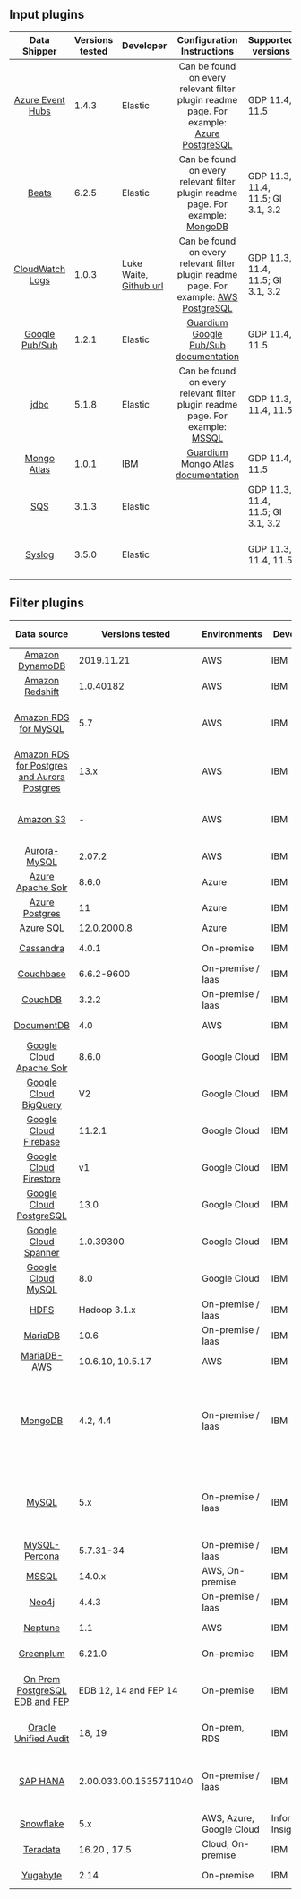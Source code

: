 ## Input plugins
|                                             Data Shipper                                                                  | Versions tested   | Developer                                                                    |                                                                       Configuration Instructions                                                                                                                             |                  Supported versions                  |                 Built-in versions                       |
|:-------------------------------------------------------------------------------------------------------------------------:|-------------------| ---------------------------------------------------------------------------- |:----------------------------------------------------------------------------------------------------------------------------------------------------------------------------------------------------------------------------:|------------------------------------------------------|---------------------------------------------------------|
|           [Azure Event Hubs](../input-plugin/logstash-input-azure-event-hubs/README.md)       | 1.4.3             | Elastic                                                                      | Can be found on every relevant filter plugin readme page. For example: [Azure PostgreSQL](../filter-plugin/logstash-filter-azure-postgresql-guardium#procedure-)                                                             |     GDP 11.4, 11.5                                   |                 from GDP 11.5                           |
|           [Beats](../input-plugin/logstash-input-beats/README.md)                             | 6.2.5             | Elastic                                                                      | Can be found on every relevant filter plugin readme page. For example: [MongoDB](../filter-plugin/logstash-filter-mongodb-guardium#configuring-audit-logs-on-mongodb-and-forwarding-to-guardium-via-filebeat)                |     GDP 11.3, 11.4, 11.5; GI 3.1, 3.2                |                 from GDP 11.3, GI 3.1                   |
|           [CloudWatch Logs](../input-plugin/logstash-input-cloudwatch-logs/README.md)                                  | 1.0.3             | Luke Waite, [Github url](https://github.com/lukewaite)                       | Can be found on every relevant filter plugin readme page. For example: [AWS PostgreSQL](../filter-plugin/logstash-filter-azure-postgresql-guardium#procedure-)                                                               |     GDP 11.3, 11.4, 11.5; GI 3.1, 3.2                |                 from GDP 11.3, GI 3.1                   |
|           [Google Pub/Sub](../input-plugin/logstash-input-google-pubsub/README.md)            | 1.2.1             | Elastic                                                                      | [Guardium Google Pub/Sub documentation](../input-plugin/logstash-input-google-pubsub/README.md#installation)                                                                                                                 |     GDP 11.4, 11.5                                   |                 from GDP 11.5                           |
|           [jdbc](../input-plugin/logstash-input-jdbc/README.md)                               | 5.1.8             | Elastic                                                                      | Can be found on every relevant filter plugin readme page. For example: [MSSQL](../filter-plugin/logstash-filter-mssql-guardium#configuring-the-mssql-filters-in-guardium)                                                    |     GDP 11.3, 11.4, 11.5                             |                 from GDP 11.3                           |
|           [Mongo Atlas](../input-plugin/logstash-input-mongo-atlas/README.md)                                                       | 1.0.1             | IBM                                                                          | [Guardium Mongo Atlas documentation](../input-plugin/logstash-input-mongo-atlas/README.md)                                                                                                                                   |     GDP 11.4, 11.5                                   |                                                         |
|           [SQS](../input-plugin/logstash-input-sqs/README.md)                                 | 3.1.3             | Elastic                                                                      |                                                                                                                                                                                                                              |     GDP 11.3, 11.4, 11.5; GI 3.1, 3.2                |                 from GDP 11.3, GI 3.1                   |
|           [Syslog](https://www.elastic.co/guide/en/logstash/current/plugins-inputs-syslog.html)                           | 3.5.0             | Elastic                                                                      |                                                                                                                                                                                                                              |     GDP 11.3, 11.4, 11.5                             |                 from GDP 11.3, GI 3.1                   |


## Filter plugins

|                                                 Data source                                                 | Versions tested        | Environments            | Developer            | Supported inputs                                                            |            Built-in versions                 |                                                                                                           Download                                                                                                           |
|:-----------------------------------------------------------------------------------------------------------:|------------------------|-------------------------| -------------------- |-----------------------------------------------------------------------------|----------------------------------------------|:----------------------------------------------------------------------------------------------------------------------------------------------------------------------------------------------------------------------------:|
|               [Amazon DynamoDB](../filter-plugin/logstash-filter-dynamodb-guardium/README.md)               | 2019.11.21             | AWS                     | IBM                  | CloudWatch (pull)                                                           |                                              |       [GDP](../filter-plugin/logstash-filter-dynamodb-guardium/DynamodbOverCloudwatchPackage/DynamoDB) \ [GI](https://github.com/IBM/universal-connectors/releases/download/v1.2.0/DynamodbOverCloudwatchPackage.zip)        |
|             [Amazon Redshift](../filter-plugin/logstash-filter-redshift-aws-guardium/README.md)             | 1.0.40182              | AWS                     | IBM                  | CloudWatch (pull)                                                           |                                              |                                                                     [GDP](../filter-plugin/logstash-filter-redshift-aws-guardium/S3OverRedshiftPackage)                                                                      |
|            [Amazon RDS for MySQL](../filter-plugin/logstash-filter-mysql-aws-guardium/README.md)            | 5.7                    | AWS                     | IBM                  | CloudWatch (pull)                                                           |    from GDP v11.5, GI v3.0                   |       [GDP](../filter-plugin/logstash-filter-mysql-aws-guardium/MysqlOverCloudwatchLogsPackage/MySQL) \ [GI](https://github.com/IBM/universal-connectors/releases/download/v1.2.0/MysqlOverCloudwatchLogsPackage.zip)        |
| [Amazon RDS for Postgres and Aurora Postgres](../filter-plugin/logstash-filter-postgres-guardium/README.md) | 13.x                   | AWS                     | IBM                  | CloudWatch (pull)                                                           |    from GDP v11.5, GI v3.0                   |       [GDP](../filter-plugin/logstash-filter-postgres-guardium/PostgresOverCloudWatchPackage/Postgres) \ [GI](https://github.com/IBM/universal-connectors/releases/download/v1.2.0/PostgresOverCloudWatchPackage.zip)        |                                                  
|                     [Amazon S3](../filter-plugin/logstash-filter-s3-guardium/README.md)                     | -                      | AWS                     | IBM                  | CloudWatch (pull), SQS (pull)                                               |    from GDP v11.3, GI v3.0                   |               [GDP](../filter-plugin/logstash-filter-s3-guardium/S3OverCloudwatchLogsPackage/S3) \ [GI](https://github.com/IBM/universal-connectors/releases/download/v1.2.0/S3OverCloudwatchLogsPackage.zip)                |
|              [Aurora-MySQL](../filter-plugin/logstash-filter-aurora-mysql-guardium/README.md)               | 2.07.2                 | AWS                     | IBM                  | CloudWatch (pull)                                                           |                                              |                                                          [GDP](../filter-plugin/logstash-filter-aurora-mysql-guardium/AuroraMysqlOverCloudwatchPackage/AuroraMysql)                                                          |
|          [Azure Apache Solr](../filter-plugin/logstash-filter-azure-apachesolr-guardium/README.md)          | 8.6.0                  | Azure                   | IBM                  | Filebeat (push)                                                             |                                              |                                                               [GDP](../filter-plugin/logstash-filter-azure-apachesolr-guardium/ApacheSolrOverFilebeatPackage)                                                                |
|           [Azure Postgres](../filter-plugin/logstash-filter-azure-postgresql-guardium/README.md)            | 11                     | Azure                   | IBM                  | Azure Event Hub (pull)                                                      |                                              |                                                      [GDP](../filter-plugin/logstash-filter-azure-postgresql-guardium/AzurePostgresqlOverAzureEventHub/azurepostgresql)                                                      |
|                 [Azure SQL](../filter-plugin/logstash-filter-azure-sql-guardium/README.md)                  | 12.0.2000.8            | Azure                   | IBM                  | JDBC (pull)                                                                 |                                              |                                                                      [GDP](../filter-plugin/logstash-filter-azure-sql-guardium/AzureSQLOverJdbcPackage)                                                                      |
|                 [Cassandra](../filter-plugin/logstash-filter-cassandra-guardium/README.md)                  | 4.0.1                  | On-premise              | IBM                  | Filebeat (push)                                                             |                                              |                                                                   [GDP](../filter-plugin/logstash-filter-cassandra-guardium/CassandraOverFilebeatPackage)                                                                    |
|                [Couchbase](../filter-plugin/logstash-filter-couchbasedb-guardium/README.md)                 | 6.6.2-9600             | On-premise / Iaas       | IBM                  | Filebeat (push)                                                             |                                              |   [GDP](../filter-plugin/logstash-filter-couchbasedb-guardium/CouchbasedbOverFilebeatPackage/CouchbaseDB) \ [GI](https://github.com/IBM/universal-connectors/releases/download/v1.2.0/CouchbasedbOverFilebeatPackage.zip)    |
|                   [CouchDB](../filter-plugin/logstash-filter-couchdb-guardium/README.md)                    | 3.2.2                  | On-premise / Iaas       | IBM                  | Filebeat (push)                                                             |                                              |                                                                     [GDP](../filter-plugin/logstash-filter-couchdb-guardium/CouchdbOverFilebeatPackage)                                                                      |
|              [DocumentDB](../filter-plugin/logstash-filter-documentdb-aws-guardium/README.md)               | 4.0                    | AWS                     | IBM                  | CloudWatch (pull)                                                           |                                              |                                                               [GDP](../filter-plugin/logstash-filter-documentdb-aws-guardium/DocumentDBOverCloudwatchPackage)                                                                |
|      [Google Cloud Apache Solr](../filter-plugin/logstash-filter-pubsub-apachesolr-guardium/README.md)      | 8.6.0                  | Google Cloud            | IBM                  | Pub/Sub (pull)                                                              |                                              |                                                                  [GDP](../filter-plugin/logstash-filter-pubsub-apachesolr-guardium/PubSubApacheSolrPackage)                                                                  |
|        [Google Cloud BigQuery](../filter-plugin/logstash-filter-pubsub-bigquery-guardium/README.md)         | V2                     | Google Cloud            | IBM                  | Pub/Sub (pull)                                                              |                                              |                                                                  [GDP](../filter-plugin/logstash-filter-pubsub-bigquery-guardium/BigQueryOverPubSubPackage)                                                                  
|    [Google Cloud Firebase](../filter-plugin/logstash-filter-pubsub-firebase-realtime-guardium/README.md)    | 11.2.1                 | Google Cloud            | IBM                  | Pub/Sub (pull)                                                              |                                              |                                                               [GDP](../filter-plugin/logstash-filter-pubsub-firebase-realtime-guardium/PubSubFirebasePackage)                                                                |
|       [Google Cloud Firestore](../filter-plugin/logstash-filter-pubsub-firestore-guardium/README.md)        | v1                     | Google Cloud            | IBM                  | Pub/Sub (pull)                                                              |                                              |                                                                   [GDP](../filter-plugin/logstash-filter-pubsub-firestore-guardium/PubSubFireStorePackage)                                                                   |
|      [Google Cloud PostgreSQL](../filter-plugin/logstash-filter-pubsub-postgresql-guardium/README.md)       | 13.0                   | Google Cloud            | IBM                  | Pub/Sub (pull)                                                              |                                              |                                                                  [GDP](../filter-plugin/logstash-filter-pubsub-postgresql-guardium/PubSubPostgreSQLPackage)                                                                  
|         [Google Cloud Spanner](../filter-plugin/logstash-filter-pubsub-spanner-guardium/README.md)          | 1.0.39300              | Google Cloud            | IBM                  | Pub/Sub (pull)                                                              |                                              |                                                                   [GDP](../filter-plugin/logstash-filter-pubsub-spanner-guardium/SpannerOverPubSubPackage)                                                                   |
|           [Google Cloud MySQL](../filter-plugin/logstash-filter-pubsub-mysql-guardium/README.md)            | 8.0                    | Google Cloud            | IBM                  | Pub/Sub (pull)                                                              |                                              |                                                                       [GDP](../filter-plugin/logstash-filter-pubsub-mysql-guardium/PubSubMySQLPackage)                                                                       |
|                      [HDFS](../filter-plugin/logstash-filter-hdfs-guardium/README.md)                       | Hadoop 3.1.x           | On-premise / Iaas       | IBM                  | Filebeat (push)                                                             |                                              |                 [GDP](../filter-plugin/logstash-filter-hdfs-guardium/HdfsOverFilebeatPackage/Hdfs) \ [GI](https://github.com/IBM/universal-connectors/releases/download/v1.2.0/HDFSOverFilebeatPackage.zip)                  |
|  [MariaDB](../filter-plugin/logstash-filter-mariadb-guardium/README.md)            	                    	   | 10.6                   | On-premise / Iaas       | IBM                  | Filebeat (push)                                                             |                                              |                                                                     [GDP](../filter-plugin/logstash-filter-mariadb-guardium/MariaDBOverFilebeatPackage)                                                                      |
|  [MariaDB-AWS](../filter-plugin/logstash-filter-mariadb-aws-guardium/README.md)                        		   | 10.6.10, 10.5.17       | AWS                     | IBM                  | CloudWatch (pull)                                                           |                                              |           [GDP](../filter-plugin/logstash-filter-mariadb-aws-guardium/MariaDBOverCloudWatchPackage) \ [GI](https://github.com/IBM/universal-connectors/releases/download/v1.2.0/MariaDBOverCloudWatchPackage.zip)            |
|                   [MongoDB](../filter-plugin/logstash-filter-mongodb-guardium/README.md)                    | 4.2, 4.4               | On-premise / Iaas       | IBM                  | Syslog (push) - For GDP only,<br/>Filebeat (push),<br/>MongoDB Atlas (pull) |    from GDP v11.3, GI v3.0                   |           [GDP](../filter-plugin/logstash-filter-mongodb-guardium/MongodbOverFilebeatPackage/MongoDB) \ [GI](https://github.com/IBM/universal-connectors/releases/download/v1.2.0/MongodbOverFilebeatPackage.zip)            |
|                     [MySQL](../filter-plugin/logstash-filter-mysql-guardium/README.md)                      | 5.x                    | On-premise / Iaas       | IBM                  | Syslog (push) - For GDP only,<br/>Filebeat (push)                           |    from GDP v11.3, GI v3.0                   |               [GDP](../filter-plugin/logstash-filter-mysql-guardium/MysqlOverFilebeatPackage/Mysql) \ [GI](https://github.com/IBM/universal-connectors/releases/download/v1.2.0/MysqlOverFilebeatPackage.zip)                |
|             [MySQL-Percona](../filter-plugin/logstash-filter-mysql-percona-guardium/README.md)              | 5.7.31-34              | On-premise / Iaas       | IBM                  | Filebeat (push)                                                             |                                              | [GDP](../filter-plugin/logstash-filter-mysql-percona-guardium/MysqlPerconaOverFilebeatPackage/MysqlPercona) \ [GI](https://github.com/IBM/universal-connectors/releases/download/v1.2.0/MysqlPerconaOverFilebeatPackage.zip) |
|                     [MSSQL](../filter-plugin/logstash-filter-mssql-guardium/README.md)                      | 14.0.x                 | AWS, On-premise         | IBM                  | JDBC (pull)                                                                 |                                              |                                                                         [GDP](../filter-plugin/logstash-filter-mssql-guardium/MssqlOverJdbcPackage)                                                                          |
|                     [Neo4j](../filter-plugin/logstash-filter-neo4j-guardium/README.md)                      | 4.4.3                  | On-premise / Iaas       | IBM                  | Filebeat (push)                                                             |                                              |                                                                   [GDP](../filter-plugin/logstash-filter-neo4j-guardium/NeodbOverFilebeatPackage/Neo4jDB)                                                                    |
|                 [Neptune](../filter-plugin/logstash-filter-neptune-aws-guardium/README.md)                  | 1.1                    | AWS                     | IBM                  | CloudWatch (pull)                                                           |                                              |           [GDP](../filter-plugin/logstash-filter-neptune-aws-guardium/NeptuneOverCloudWatchPackage) \ [GI](https://github.com/IBM/universal-connectors/releases/download/v1.2.0/NeptuneOverCloudWatchPackage.zip)            |
|             [Greenplum](../filter-plugin/logstash-filter-onPremGreenplumdb-guardium/README.md)              | 6.21.0                 | On-premise              | IBM                  | Filebeat (push)                                                             |                                              |      [GDP](../filter-plugin/logstash-filter-onPremGreenplumdb-guardium/GreenplumdbOverFilebeatPackage) \ [GI](https://github.com/IBM/universal-connectors/releases/download/v1.2.0/GreenplumdbOverFilebeatPackage.zip)       |
|    [On Prem PostgreSQL EDB and FEP](../filter-plugin/logstash-filter-onPremPostgres-guardium/README.md)     | EDB 12, 14 and FEP 14  | On-premise              | IBM                  | Filebeat (push)                                                             |    from GDP v11.5, GI v3.0                   |                                                                 [GDP](../filter-plugin/logstash-filter-onPremPostgres-guardium/PostgresOverFilebeatPackage)                                                                  |
|               [Oracle Unified Audit](../filter-plugin/logstash-filter-oua-guardium/README.md)               | 18, 19                 | On-prem, RDS            | IBM                  | Oracle Unified Audit (pull)                                                 |                                              |                                                              [GDP](../filter-plugin/logstash-filter-oua-guardium/OracleUnifiedAuditPackage/OracleUnifiedAudit)                                                               |
|                   [SAP HANA](../filter-plugin/logstash-filter-saphana-guardium/README.md)                   | 2.00.033.00.1535711040 | On-premise / Iaas       | IBM                  | JDBC (pull) - For GDP only,<br/>Filebeat (push)                             |                                              |           [GDP](../filter-plugin/logstash-filter-saphana-guardium/SaphanaOverFilebeatPackage/SAPHANA) \ [GI](https://github.com/IBM/universal-connectors/releases/download/v1.2.0/SaphanaOverFilebeatPackage.zip)            |
|                  [Snowflake](https://github.com/infoinsights/guardium-snowflake-uc-filter)                  | 5.x                    | AWS, Azure, Google Cloud| Information Insights | JDBC (pull)                                                                 |                                              |                                                                             [GDP](https://github.com/infoinsights/guardium-snowflake-uc-filter)                                                                              |
|                 [Teradata](../filter-plugin/logstash-filter-teradatadb-guardium/README.md)                  | 16.20 , 17.5           | Cloud, On-premise       | IBM                  | JDBC (pull)                                                                 |                                              |                                                                     [GDP](../filter-plugin/logstash-filter-teradatadb-guardium/TeradataOverJdbcPackage)                                                                      |
|                  [Yugabyte](../filter-plugin/logstash-filter-yugabyte-guardium/README.md)                   | 2.14                   | On-premise       | IBM                  | Filebeat (push)                                                             |                                              |                                                                      [GDP](../filter-plugin/logstash-filter-yugabyte-guardium/YugabytedbOverFilebeatPackage)                                                                       |
